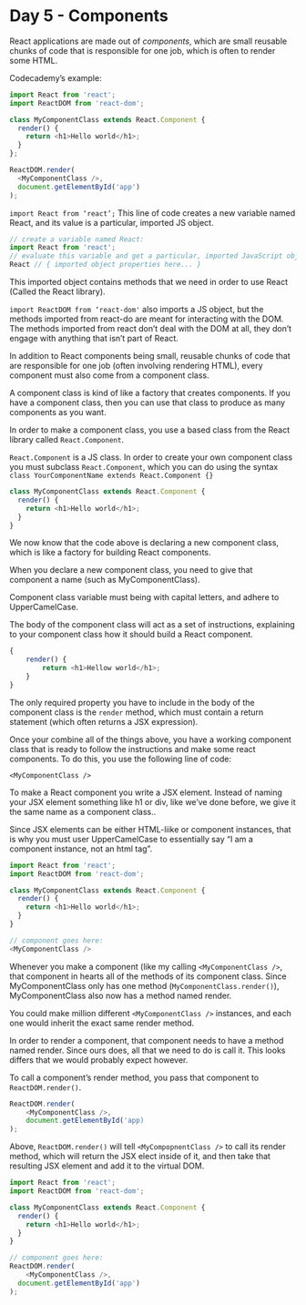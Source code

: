 # Day 5 - Components
React applications are made out of _components_, which are small reusable chunks of code that is responsible for one job, which is often to render some HTML. 

Codecademy’s example:

```js
import React from 'react';
import ReactDOM from 'react-dom';

class MyComponentClass extends React.Component {
  render() {
    return <h1>Hello world</h1>;
  }
};

ReactDOM.render(
  <MyComponentClass />,
  document.getElementById('app')
);
```

`import React from ‘react’;`   This line of code creates a new variable named React, and its value is a particular, imported JS object. 

```js
// create a variable named React:
import React from 'react';
// evaluate this variable and get a particular, imported JavaScript object:
React // { imported object properties here... }
```

This imported object contains methods that we need in order to use React (Called the React library).

`import ReactDOM from ‘react-dom'` also imports a JS object, but the methods imported from react-do are meant for interacting with the DOM.  The methods imported from react don’t deal with the DOM at all, they don’t engage with anything that isn’t part of React. 

In addition to React components being small, reusable chunks of code that are responsible for one job (often involving rendering HTML), every component must also come from a component class. 

A component class is kind of like a factory that creates components.  If you have a component class, then you can use that class to produce as many components as you want.

In order to make a component class, you use a based class from the React library called `React.Component`.

`React.Component` is a JS class.  In order to create your own component class you must subclass `React.Component`, which you can do using the syntax `class YourComponentName extends React.Component {}`

```js
class MyComponentClass extends React.Component {
  render() {
    return <h1>Hello world</h1>;
  }
}
```

We now know that the code above is declaring a new component class, which is like a factory for building React components. 

When you declare a new component class, you need to give that component a name (such as MyComponentClass). 

Component class variable must being with capital letters, and adhere to UpperCamelCase. 

The body of the component class will act as a set of instructions, explaining to your component class how it should build a React component. 

```js
{
	render() {
		return <h1>Hellow world</h1>;
	}
}
```

The only required property you have to include in the body of the component class is the `render`  method, which must contain a return statement (which often returns a JSX expression). 

Once your combine all of the things above, you have a working component class that is ready to follow the instructions and make some react components.  To do this, you use the following line of code:

`<MyComponentClass />`

To make a React component you write a JSX element.  Instead of naming your JSX element something like h1 or div, like we’ve done before, we give it the same name as a component class.. 

Since JSX elements can be either HTML-liike or component instances, that is why you must user UpperCamelCase to essentially say “I am a component instance, not an html tag”.

```js
import React from 'react';
import ReactDOM from 'react-dom';

class MyComponentClass extends React.Component {
  render() {
    return <h1>Hello world</h1>;
  }
}

// component goes here:
<MyComponentClass />
```

Whenever you make a component (like my calling `<MyComponentClass />`, that component in hearts all of the methods of its component class.  Since MyComponentClass only has one method (`MyComponentClass.render()`), MyComponentClass also now has a method named render. 

You could make million different `<MyComponentClass />` instances, and each one would inherit the exact same render method. 

In order to render a component, that component needs to have a method named render.  Since ours does, all that we need to do is call it.   This looks differs that we would probably expect however.

To call a component’s render method, you pass that component to `ReactDOM.render()`.

```js
ReactDOM.render(
	<MyComponentClass />,
	document.getElementById('app)
);
```

Above, `ReactDOM.render()` will tell `<MyCompopnentClass />` to call its render method, which will return the JSX elect inside of it, and then take that resulting JSX element and add it to the virtual DOM. 

```js
import React from 'react';
import ReactDOM from 'react-dom';

class MyComponentClass extends React.Component {
  render() {
    return <h1>Hello world</h1>;
  }
}

// component goes here:
ReactDOM.render(
	<MyComponentClass />,
  document.getElementById('app')
);
```